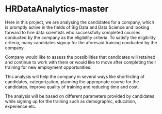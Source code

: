 # HRDataAnalytics-master


Here in this project, we are analysing the candidates for a company, which is promptly active in the fields of Big Data and Data Science and looking forward to hire data scientists who successfully completed courses conducted by the company as the eligibility criteria. To satisfy the eligibility criteria, many candidates signup for the aforesaid training conducted by the company.

Company would like to assess the possibilities that candidates will retained and continue to work with them or would like to move after completing their training for new employment opportunities.

This analysis will help the company in several ways like shortlisting of candidates, categorization, planning the appropriate course for the candidates, improve quality of training and reducing time and cost.

The analysis will be based on different parameters provided by candidates while signing up for the training such as demographic, education, experience etc.
